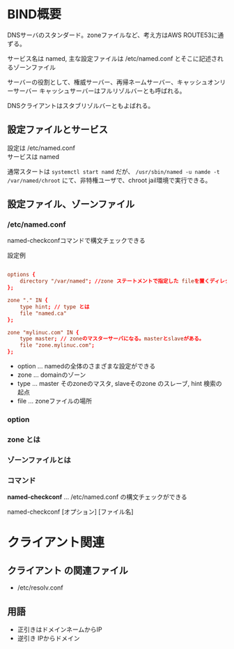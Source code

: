 # BIND概要

DNSサーバのスタンダード。zoneファイルなど、考え方はAWS ROUTE53に通ずる。

サービス名は named, 主な設定ファイルは /etc/named.conf とそこに記述されるゾーンファイル

サーバーの役割として、権威サーバー、再帰ネームサーバー、キャッシュオンリーサーバー
キャッシュサーバーはフルリゾルバーとも呼ばれる。

DNSクライアントはスタブリゾルバーともよばれる。

## 設定ファイルとサービス

設定は /etc/named.conf  
サービスは named  

通常スタートは ``` systemctl start namd ``` だが、 ``` /usr/sbin/named -u namde -t /var/named/chroot ``` にて、非特権ユーザで、chroot jail環境で実行できる。

## 設定ファイル、ゾーンファイル



### /etc/named.conf

named-checkconfコマンドで構文チェックできる

設定例

```conf

options {
    directory "/var/named"; //zone ステートメントで指定した fileを置くディレクトリ
};

zone "." IN {
    type hint; // type とは
    file "named.ca"
};

zone "mylinuc.com" IN {
    type master; // zoneのマスターサーバになる。masterとslaveがある。
    file "zone.mylinuc.com";
};


```

- option ... namedの全体のさまざまな設定ができる
- zone ... domainのゾーン
- type ... master そのzoneのマスタ, slaveそのzone のスレーブ, hint 検索の起点
- file ... zoneファイルの場所 

### option

### zone とは


### ゾーンファイルとは



### コマンド

<b>named-checkconf</b> ... /etc/named.conf の構文チェックができる

named-checkconf [オプション] [ファイル名]


# クライアント関連

## クライアント の関連ファイル

- /etc/resolv.conf

## 用語

- 正引きはドメインネームからIP
- 逆引き IPからドメイン